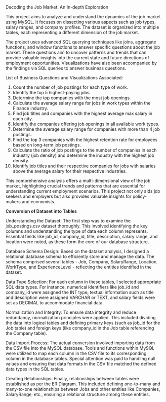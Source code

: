 Decoding the Job Market: An In-depth Exploration

This project aims to analyze and understand the dynamics of the job market using MySQL. It focuses on dissecting various aspects such as job types, salary ranges, and company profiles. The dataset is organized into multiple tables, each representing a different dimension of the job market.

The project uses advanced SQL querying techniques like joins, aggregate functions, and window functions to answer specific questions about the job market. These questions aim to uncover patterns and trends that can provide valuable insights into the current state and future directions of employment opportunities. Visualizations have also been accompanied by the findings via SQL queries to answer business questions.

List of Business Questions and Visualizations Associated:
1. Count the number of job postings for each type of work. 
2. Identify the top 5 highest-paying jobs.
3. Determine the top companies with the most job openings.
4. Calculate the average salary range for jobs in work types within the Finance industry.
5. Find job titles and companies with the highest average max salary in each city.
6. Identify the companies offering job openings in all available work types.
7. Determine the average salary range for companies with more than 4 job postings.
8. Find the top 3 companies with the highest retention rate for employees based on long-term job postings.
9. Calculate the ratio of job postings to the number of companies in each industry (job density) and determine the industry with the highest job density.
10. Identify job titles and their respective companies for jobs with salaries above the average salary for their respective industries. 

This comprehensive analysis offers a multi-dimensional view of the job market, highlighting crucial trends and patterns that are essential for understanding current employment scenarios. This project not only aids job seekers and employers but also provides valuable insights for policy-makers and economists.

**Conversion of Dataset into Tables**

Understanding the Dataset:
The first step was to examine the job_postings.csv dataset thoroughly. This involved identifying the key columns and understanding the type of data each column represents. Essential fields like job_id, company_id, title, description, salary range, and location were noted, as these form the core of our database structure.

Database Schema Design:
Based on the dataset analysis, I designed a relational database schema to efficiently store and manage the data. The schema comprised several tables - Job, Company, SalaryRange, Location, WorkType, and ExperienceLevel - reflecting the entities identified in the dataset.

Data Type Selection:
For each column in these tables, I selected appropriate SQL data types. For instance, numerical identifiers like job_id and company_id were assigned the INT type, textual information such as title and description were assigned VARCHAR or TEXT, and salary fields were set as DECIMAL to accommodate financial data.

Normalization and Integrity:
To ensure data integrity and reduce redundancy, normalization principles were applied. This included dividing the data into logical tables and defining primary keys (such as job_id for the Job table) and foreign keys (like company_id in the Job table referencing the Company table).

Data Import Process:
The actual conversion involved importing data from the CSV file into the MySQL database. Tools and functions within MySQL were utilized to map each column in the CSV file to its corresponding column in the database tables. Special attention was paid to handling null values and ensuring that data formats in the CSV file matched the defined data types in the SQL tables.

Creating Relationships:
Finally, relationships between tables were established as per the ER Diagram. This included defining one-to-many and many-to-one relationships between Jobs and other entities like Companies, SalaryRange, etc., ensuring a relational structure among these entities.
